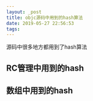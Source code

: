 ```yaml
---
layout: _post
title: objc源码中用到的hash算法
date: 2019-05-27 22:56:53
tags:
---
```

源码中很多地方都用到了hash算法
## RC管理中用到的hash
## 数组中用到的hash